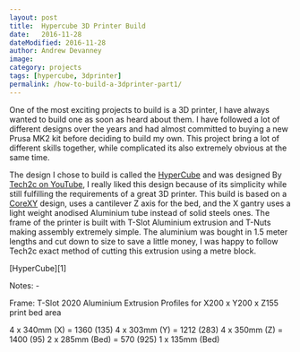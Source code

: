 ```yaml
---
layout: post
title:  Hypercube 3D Printer Build
date:   2016-11-28
dateModified: 2016-11-28
author: Andrew Devanney
image:
category: projects
tags: [hypercube, 3dprinter]
permalink: /how-to-build-a-3dprinter-part1/
---
```


One of the most exciting projects to build is a 3D printer, I have always wanted to build one as soon as heard about them.  I have followed a lot of different designs over the years and had almost committed to buying a new Prusa MK2 kit before deciding to build my own. This project bring a lot of different skills together, while complicated its also extremely obvious at the same time.
<!--more-->

The design I chose to build is called the [HyperCube] and was designed By [Tech2c on YouTube], I really liked this design because of its simplicity while still fulfilling the requirements of a great 3D printer. This build is based on a [CoreXY] design, uses a cantilever Z axis for the bed, and the X gantry uses a light weight anodised Aluminium tube instead of solid steels ones. The frame of the printer is built with T-Slot Aluminium extrusion and T-Nuts making assembly extremely simple. The aluminium was bought in 1.5 meter lengths and cut down to size to save a little money, I was happy to follow Tech2c exact method of cutting this extrusion using a metre block. 

[HyperCube][1]


[HyperCube]: http://www.thingiverse.com/thing:1752766
[Tech2c on YouTube]: https://www.youtube.com/playlist?list=PLIaArjwViQRVAERWRrYfe9rtiwvvRGCzw
[CoreXY]: http://corexy.com/theory.html

Notes: -

Frame:
T-Slot 2020 Aluminium Extrusion Profiles for X200 x Y200 x Z155 print bed area

4 x 340mm (X) = 1360 (135)
4 x 303mm (Y) = 1212 (283)
4 x 350mm (Z) = 1400 (95)
2 x 285mm (Bed) = 570 (925)
1 x 135mm (Bed)

